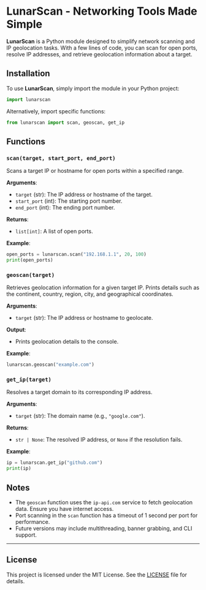 # LunarScan - Networking Tools Made Simple

**LunarScan** is a Python module designed to simplify network scanning and IP geolocation tasks. With a few lines of code, you can scan for open ports, resolve IP addresses, and retrieve geolocation information about a target.

## Installation

To use **LunarScan**, simply import the module in your Python project:

```python
import lunarscan
```

Alternatively, import specific functions:

```python
from lunarscan import scan, geoscan, get_ip
```

## Functions

### `scan(target, start_port, end_port)`

Scans a target IP or hostname for open ports within a specified range.

**Arguments**:
- `target` (str): The IP address or hostname of the target.
- `start_port` (int): The starting port number.
- `end_port` (int): The ending port number.

**Returns**:
- `list[int]`: A list of open ports.

**Example**:
```python
open_ports = lunarscan.scan("192.168.1.1", 20, 100)
print(open_ports)
```

### `geoscan(target)`

Retrieves geolocation information for a given target IP. Prints details such as the continent, country, region, city, and geographical coordinates.

**Arguments**:
- `target` (str): The IP address or hostname to geolocate.

**Output**:
- Prints geolocation details to the console.

**Example**:
```python
lunarscan.geoscan("example.com")
```

### `get_ip(target)`

Resolves a target domain to its corresponding IP address.

**Arguments**:
- `target` (str): The domain name (e.g., `"google.com"`).

**Returns**:
- `str | None`: The resolved IP address, or `None` if the resolution fails.

**Example**:
```python
ip = lunarscan.get_ip("github.com")
print(ip)
```

## Notes

- The `geoscan` function uses the `ip-api.com` service to fetch geolocation data. Ensure you have internet access.
- Port scanning in the `scan` function has a timeout of 1 second per port for performance.
- Future versions may include multithreading, banner grabbing, and CLI support.

---

## License

This project is licensed under the MIT License. See the [LICENSE]([LICENSE.md](https://github.com/64bit-lunarteam/LunarScan?tab=MIT-1-ov-file#)) file for details.
